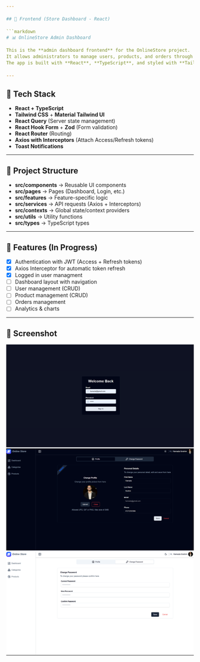 ```yaml
---

## 🔵 Frontend (Store Dashboard - React)

```markdown
# 📊 OnlineStore Admin Dashboard

This is the **admin dashboard frontend** for the OnlineStore project.  
It allows administrators to manage users, products, and orders through a modern UI.  
The app is built with **React**, **TypeScript**, and styled with **TailwindCSS** & **Material Tailwind UI**.

---
```


## 🚀 Tech Stack

- **React + TypeScript**
- **Tailwind CSS** + **Material Tailwind UI**
- **React Query** (Server state management)
- **React Hook Form** + **Zod** (Form validation)
- **React Router** (Routing)
- **Axios with Interceptors** (Attach Access/Refresh tokens)
- **Toast Notifications**

---

## 📂 Project Structure

- **src/components** → Reusable UI components
- **src/pages** → Pages (Dashboard, Login, etc.)
- **src/features** → Feature-specific logic
- **src/services** → API requests (Axios + Interceptors)
- **src/contexts** → Global state/context providers
- **src/utils** → Utility functions
- **src/types** → TypeScript types

---

## 🔑 Features (In Progress)

- [x] Authentication with JWT (Access + Refresh tokens)
- [x] Axios Interceptor for automatic token refresh
- [x] Logged in user managment
- [ ] Dashboard layout with navigation
- [ ] User management (CRUD)
- [ ] Product management (CRUD)
- [ ] Orders management
- [ ] Analytics & charts

---

## 📸 Screenshot

![App Screenshot](/screenshots/login.png)
![App Screenshot](/screenshots/user_info.png)
![App Screenshot](/screenshots/change_password.png)
